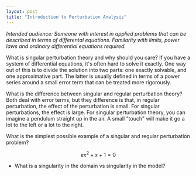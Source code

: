 ```yaml
---
layout: post
title: "Introduction to Perturbation Analysis"
---
```


<script type="text/javascript" src="http://cdn.mathjax.org/mathjax/latest/MathJax.js?config=TeX-AMS-MML_HTMLorMML"></script>
<script type="text/x-mathjax-config">
      MathJax.Hub.Config({
        tex2jax: {inlineMath: [['$','$']]},
        "HTML-CSS": 
          {scale: 92},
        TeX: { equationNumbers: { autoNumber: "AMS" }}});
</script>

*Intended audience: Someone with interest in applied problems that can be
described in terms of differental equations. Familarity with limits, power laws and ordinary differential equations required.*

What is singular perturbation theory and why should you care? If you have a
system of differential equations, it's often hard to solve it exactly. One way
out of this is to divide the solution into two parts: one exactly solvable, and
one approximative part. The latter is usually defined in terms of a power series
around a small error term that can be treated more rigorously.

What is the difference between singular and regular perturbation theory? Both
deal with error terms, but they difference is that, in regular perturbation, the
effect of the perturbation is small. For singular perturbations, the effect is
large. For singular perturbation theory, you can imagine a pendulum straight up
in the air. A small "touch" will make it go a lot to the left or a lot to the
right.


What is the simplest possible example of a singular and regular perturbation
problem?

$$ ex^2 + x + 1 = 0 $$


- What is a singularity in the domain vs singularity in the model?
